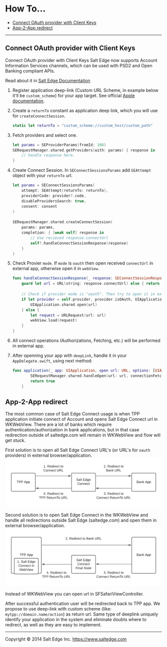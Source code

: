 # How To...
  
* [Connect OAuth provider with Client Keys](#connect-oauth-provider-with-client-keys)  
* [App-2-App redirect](#app-2-app-redirect)  

---
## Connect OAuth provider with Client Keys

Connect OAuth provider with Client Keys
Salt Edge now supports Account Information Services channels, which can be used with PSD2 and Open Banking compliant APIs.

Read about it in [Salt Edge Documentation](https://docs.saltedge.com/general/#client_provider_keys)

1. Register application deep-link (Custom URL Scheme, in example below it'll be `custom_scheme`) for your app target. See official [Apple documentation](https://developer.apple.com/documentation/uikit/inter-process_communication/allowing_apps_and_websites_to_link_to_your_content/defining_a_custom_url_scheme_for_your_app).

2. Create a `returnTo` constant as application deep link, which you will use for `createConnectSession`.

    ```swift
    static let returnTo = "custom_scheme://custom_host/custom_path"
    ```

3. Fetch providers and select one.

    ```swift
    let params = SEProviderParams(fromId: 108)
    SERequestManager.shared.getProviders(with: params) { response in
        // handle response here.
    }
    ```
4. Create Connect Session. In `SEConnectSessionsParams` add `SEAttempt` object with your `returnTo` url.

    ```swift
    let params = SEConnectSessionsParams(
        attempt: SEAttempt(returnTo: returnTo),
        providerCode: provider?.code,
        disableProvidersSearch: true,
        consent: consent
    )

    SERequestManager.shared.createConnectSession(
        params: params,
        completion: { [weak self] response in
            // Use recieved response.connectUrl
            self?.handleConnectSessionResponse(response)
        }
    )
    ```

5. Check Provier `mode`. If `mode` is `oauth` then open received `connectUrl` in external app, otherwise open it in `webView`.

    ```swift
    func handleConnectSessionResponse(_ response: SEConnectSessionResponse) {
        guard let url = URL(string: response.connectUrl) else { return }

        // Check if provider mode is "oauth". Then try to open it in external browser or app.
        if let provider = self.provider, provider.isOAuth, UIApplication.shared.canOpenURL(url) {
            UIApplication.shared.open(url)
        } else {
            let request = URLRequest(url: url)
            webView.load(request)
        }
    }
    ```

5. All connect operations (Authorizations, Fetching, etc.) will be performed in external app.

6. After openning your app with `deepLink`, handle it in your `AppDelegate.swift`, using next method:

    ```swift
    func application(_ app: UIApplication, open url: URL, options: [UIApplication.OpenURLOptionsKey : Any] = [:]) -> Bool {
            SERequestManager.shared.handleOpen(url: url, connectionFetchingDelegate: yourDelegate)
            return true
        }
    ```
  
## App-2-App redirect  

The most common case of Salt Edge Connect usage is when TPP application initiate connect of Account and opens Salt Edge Connect url in WKWebView.
There are a lot of banks which require authentication/authorization in bank applications, but in that case redirection outside of saltedge.com will remain in WKWebView and flow will get stuck.
  
First solution is to open all Salt Edge Connect URL's (or URL's for `oauth` providers) in external browser/application.  
![app-2-app redirect base flow](/docs/app-2-app-1.png)  
  
Second solution is to open Salt Edge Connect in the WKWebView and handle all redirections outside Salt Edge (saltedge.com) and open them in external browser/application.  
![app-2-app redirect hybrid flow](/docs/app-2-app-2.png)  
  
Instead of WKWebView you can open url in SFSafariViewController.  
  
After successful authentication user will be redirected back to TPP app. 
We propose to use deep-link with custom scheme (like: `mytpp://domain.name/action`) as return url. 
Same type of deeplink uniquely identify your application in the system and eliminate doubts where to redirect, as well as they are easy to implement.  
  
---
Copyright © 2014 Salt Edge Inc. https://www.saltedge.com
